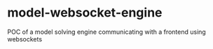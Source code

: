 # model-websocket-engine
POC of a model solving engine communicating with a frontend using websockets
